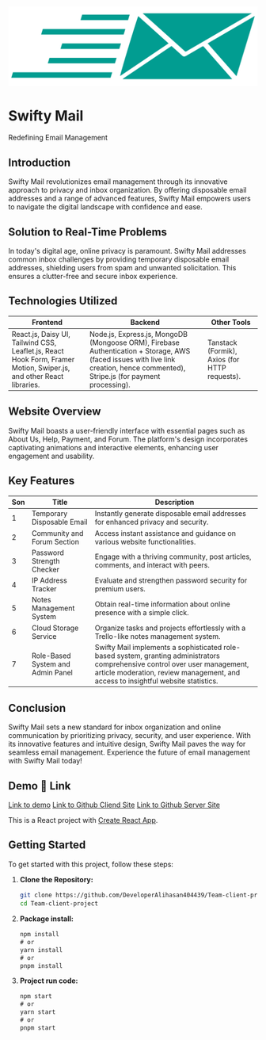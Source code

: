 ![Logo](https://raw.githubusercontent.com/DeveloperAlihasan404439/Team-client-project/development/src/assets/BannerL%26Logo/Logo%20icon.png)

# Swifty Mail

Redefining Email Management

## Introduction
Swifty Mail revolutionizes email management through its innovative approach to privacy and inbox organization. By offering disposable email addresses and a range of advanced features, Swifty Mail empowers users to navigate the digital landscape with confidence and ease.

## Solution to Real-Time Problems
In today's digital age, online privacy is paramount. Swifty Mail addresses common inbox challenges by providing temporary disposable email addresses, shielding users from spam and unwanted solicitation. This ensures a clutter-free and secure inbox experience.
## Technologies Utilized


 |Frontend|Backend|Other Tools|
|-|-|-|
|React.js, Daisy UI, Tailwind CSS, Leaflet.js, React Hook Form, Framer Motion, Swiper.js, and other React libraries.|Node.js, Express.js, MongoDB (Mongoose ORM), Firebase Authentication + Storage, AWS (faced issues with live link creation, hence commented), Stripe.js (for payment processing).|Tanstack (Formik), Axios (for HTTP requests).|

## Website Overview
Swifty Mail boasts a user-friendly interface with essential pages such as About Us, Help, Payment, and Forum. The platform's design incorporates captivating animations and interactive elements, enhancing user engagement and usability.

## Key Features
|Son| Title      | Description |
|-----------| ----------- | ----------- |
|1| Temporary Disposable Email| Instantly generate disposable email addresses for enhanced privacy and security.|
|2|Community and Forum Section|Access instant assistance and guidance on various website functionalities.|
|3|Password Strength Checker|Engage with a thriving community, post articles, comments, and interact with peers.|
|4|IP Address Tracker|Evaluate and strengthen password security for premium users.|
|5|Notes Management System|Obtain real-time information about online presence with a simple click.|
|6|Cloud Storage Service|Organize tasks and projects effortlessly with a Trello-like notes management system.|
|7|Role-Based System and Admin Panel|Swifty Mail implements a sophisticated role-based system, granting administrators comprehensive control over user management, article moderation, review management, and access to insightful website statistics.|

## Conclusion
Swifty Mail sets a new standard for inbox organization and online communication by prioritizing privacy, security, and user experience. With its innovative features and intuitive design, Swifty Mail paves the way for seamless email management. Experience the future of email management with Swifty Mail today!

## Demo 🔗 Link
[Link to demo](https://swift-mail-5a7d7.web.app)
[Link to Github Cliend Site](https://github.com/DeveloperAlihasan404439/Team-client-project)
[Link to Github Server Site](https://github.com/DeveloperAlihasan404439/Team-server-project-)


This is a React project with [Create React App](https://create-react-app.dev/).

## Getting Started

To get started with this project, follow these steps:

1. **Clone the Repository:**
   ```bash
   git clone https://github.com/DeveloperAlihasan404439/Team-client-project
   cd Team-client-project
   ```
2. **Package install:**
   ```
   npm install
   # or
   yarn install
   # or
   pnpm install
   ```
3. **Project run code:**
   ```
   npm start
   # or
   yarn start
   # or
   pnpm start
   ```
